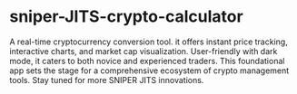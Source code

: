 # sniper-JITS-crypto-calculator
 A real-time cryptocurrency conversion tool.  it offers instant price tracking, interactive charts, and market cap visualization. User-friendly with dark mode, it caters to both novice and experienced traders. This foundational app sets the stage for a comprehensive ecosystem of crypto management tools. Stay tuned for more SNIPER JITS innovations.
